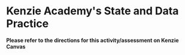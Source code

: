 # Kenzie Academy's State and Data Practice

**Please refer to the directions for this activity/assessment on Kenzie Canvas**